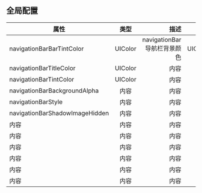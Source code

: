 ## 全局配置

| 属性                           |  类型   |                         描述 |        默认值 |
| ------------------------------ | :-----: | ---------------------------: | ------------: |
| navigationBarBarTintColor      | UIColor | navigationBar 导航栏背景颜色 | UIColor.white |
| navigationBarTitleColor        | UIColor |                         内容 |          内容 |
| navigationBarTintColor         | UIColor |                         内容 |          内容 |
| navigationBarBackgroundAlpha   |  内容   |                         内容 |          内容 |
| navigationBarStyle             |  内容   |                         内容 |          内容 |
| navigationBarShadowImageHidden |  内容   |                         内容 |          内容 |
| 内容                           |  内容   |                         内容 |          内容 |
| 内容                           |  内容   |                         内容 |          内容 |
| 内容                           |  内容   |                         内容 |          内容 |
| 内容                           |  内容   |                         内容 |          内容 |
| 内容                           |  内容   |                         内容 |          内容 |
| 内容                           |  内容   |                         内容 |          内容 |
